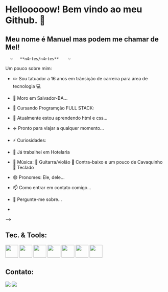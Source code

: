 #  Hellooooow! Bem vindo ao meu Github. 🤘
## Meu nome é Manuel mas podem me chamar de Mel!

      ✨   **n4rtes/n4rtes**    ✨ 

Um pouco sobre mim:

- ✏️ Sou tatuador a 16 anos em trânsição de carreira para área de tecnologia 💻
- 💒 Moro em Salvador-BA...
- 💾 Cursando Programção FULL STACK:
- 🌱 Atualmente estou aprendendo html e css...
- ✈️ Pronto para viajar a qualquer momento...
- ⚡ Curiosidades: 
-    🏨 Já trabalhei em Hotelaria
- 🎼 Música:
   🎸 Guitarra/violão 🎻 Contra-baixo e um pouco de Cavaquinho
   🎹 Teclado
- 😄 Pronomes: Ele, dele...

- 📫 Como entrar em contato comigo...
- 💬 Pergunte-me sobre...
-   
-->

## Tec. & Tools:

<img src="https://cdn.jsdelivr.net/gh/devicons/devicon/icons/python/python-original.svg" width="40" height="40"/>  <img src="https://cdn.jsdelivr.net/gh/devicons/devicon/icons/mysql/mysql-original-wordmark.svg" width="40" height="40" /> <img src="https://cdn.jsdelivr.net/gh/devicons/devicon/icons/pycharm/pycharm-original.svg" width="40" height="40" /> <img src="https://cdn.jsdelivr.net/gh/devicons/devicon/icons/vscode/vscode-original.svg" width="40" height="40" />  <img src="https://cdn.jsdelivr.net/gh/devicons/devicon/icons/fastapi/fastapi-original-wordmark.svg" width="40" height="40"/> <img src="https://cdn.jsdelivr.net/gh/devicons/devicon/icons/html5/html5-original.svg" width="40" height="40"/>  <img src="https://cdn.jsdelivr.net/gh/devicons/devicon/icons/css3/css3-original.svg" width="40" height="40" />
          
 
## Contato:

<a href="https://instagram.com/n.4rtes" target="_blank"><img src="https://img.shields.io/badge/-Instagram-%23E4405F?style=for-the-badge&logo=instagram&logoColor=white" target="_blank"></a> 
<a href = "mailto:melvistattoo@gmail.com"><img src="https://img.shields.io/badge/Gmail-D14836?style=for-the-badge&logo=gmail&logoColor=white" target="_blank"></a>


          
